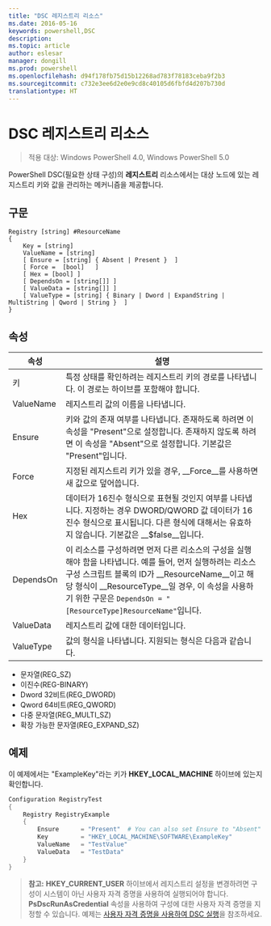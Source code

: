 ```yaml
---
title: "DSC 레지스트리 리소스"
ms.date: 2016-05-16
keywords: powershell,DSC
description: 
ms.topic: article
author: eslesar
manager: dongill
ms.prod: powershell
ms.openlocfilehash: d94f178fb75d15b12268ad783f78183ceba9f2b3
ms.sourcegitcommit: c732e3ee6d2e0e9cd8c40105d6fbfd4d207b730d
translationtype: HT
---
```

# <a name="dsc-registry-resource"></a>DSC 레지스트리 리소스

> 적용 대상: Windows PowerShell 4.0, Windows PowerShell 5.0

PowerShell DSC(필요한 상태 구성)의 **레지스트리** 리소스에서는 대상 노드에 있는 레지스트리 키와 값을 관리하는 메커니즘을 제공합니다.

## <a name="syntax"></a>구문

```
Registry [string] #ResourceName
{
    Key = [string]
    ValueName = [string]
    [ Ensure = [string] { Absent | Present }  ]
    [ Force =  [bool]   ]
    [ Hex = [bool] ]
    [ DependsOn = [string[]] ]
    [ ValueData = [string[]] ]
    [ ValueType = [string] { Binary | Dword | ExpandString | MultiString | Qword | String }  ]
}
```

## <a name="properties"></a>속성
|  속성  |  설명   | 
|---|---| 
| 키| 특정 상태를 확인하려는 레지스트리 키의 경로를 나타냅니다. 이 경로는 하이브를 포함해야 합니다.| 
| ValueName| 레지스트리 값의 이름을 나타냅니다.| 
| Ensure| 키와 값의 존재 여부를 나타냅니다. 존재하도록 하려면 이 속성을 "Present"으로 설정합니다. 존재하지 않도록 하려면 이 속성을 "Absent"으로 설정합니다. 기본값은 "Present"입니다.| 
| Force| 지정된 레지스트리 키가 있을 경우, __Force__를 사용하면 새 값으로 덮어씁니다.| 
| Hex| 데이터가 16진수 형식으로 표현될 것인지 여부를 나타냅니다. 지정하는 경우 DWORD/QWORD 값 데이터가 16진수 형식으로 표시됩니다. 다른 형식에 대해서는 유효하지 않습니다. 기본값은 __$false__입니다.| 
| DependsOn| 이 리소스를 구성하려면 먼저 다른 리소스의 구성을 실행해야 함을 나타냅니다. 예를 들어, 먼저 실행하려는 리소스 구성 스크립트 블록의 ID가 __ResourceName__이고 해당 형식이 __ResourceType__일 경우, 이 속성을 사용하기 위한 구문은 `DependsOn = "[ResourceType]ResourceName"`입니다.| 
| ValueData| 레지스트리 값에 대한 데이터입니다.| 
| ValueType| 값의 형식을 나타냅니다. 지원되는 형식은 다음과 같습니다. 
<ul><li>문자열(REG_SZ)</li>


<li>이진수(REG-BINARY)</li>


<li>Dword 32비트(REG_DWORD)</li>


<li>Qword 64비트(REG_QWORD)</li>


<li>다중 문자열(REG_MULTI_SZ)</li>


<li>확장 가능한 문자열(REG_EXPAND_SZ)</li></ul>

## <a name="example"></a>예제
이 예제에서는 "ExampleKey"라는 키가 **HKEY\_LOCAL\_MACHINE** 하이브에 있는지 확인합니다.
```powershell
Configuration RegistryTest
{
    Registry RegistryExample
    {
        Ensure      = "Present"  # You can also set Ensure to "Absent"
        Key         = "HKEY_LOCAL_MACHINE\SOFTWARE\ExampleKey"
        ValueName   = "TestValue"
        ValueData   = "TestData"
    }
}
```

>**참고:** **HKEY\_CURRENT\_USER** 하이브에서 레지스트리 설정을 변경하려면 구성이 시스템이 아닌 사용자 자격 증명을 사용하여 실행되어야 합니다.
>**PsDscRunAsCredential** 속성을 사용하여 구성에 대한 사용자 자격 증명을 지정할 수 있습니다. 예제는 [사용자 자격 증명을 사용하여 DSC 실행](runAsUser.md)을 참조하세요.




